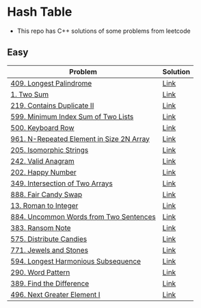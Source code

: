 # Hash Table
- This repo has C++ solutions of some problems from leetcode
## Easy
|Problem|Solution|
|-------|--------|
|[409. Longest Palindrome](https://leetcode.com/problems/longest-palindrome/)|[Link](https://github.com/m7moudGadallah/leetCode_Solutions/blob/main/Hash_Table/409_longest_palindrome.cpp)|
|[1. Two Sum](https://leetcode.com/problems/two-sum/)|[Link](https://github.com/m7moudGadallah/leetCode_Solutions/blob/main/Hash_Table/1-two_sum.cpp)|
|[219. Contains Duplicate II](https://leetcode.com/problems/contains-duplicate-ii/)|[Link](https://github.com/m7moudGadallah/leetCode_Solutions/blob/main/Hash_Table/219_Contains_Duplicate_%7C%7C.cpp)|
|[599. Minimum Index Sum of Two Lists](https://leetcode.com/problems/minimum-index-sum-of-two-lists/)|[Link](https://github.com/m7moudGadallah/leetCode_Solutions/blob/main/Hash_Table/599_Minimum_index_sum_of_Two_lists.cpp)|
|[500. Keyboard Row](https://leetcode.com/problems/keyboard-row/)|[Link](https://github.com/m7moudGadallah/leetCode_Solutions/blob/main/Hash_Table/500_Keyboard_Row.cpp)|
|[961. N-Repeated Element in Size 2N Array](https://leetcode.com/problems/n-repeated-element-in-size-2n-array/)|[Link](https://github.com/m7moudGadallah/leetCode_Solutions/blob/main/Hash_Table/961-N_Repeated_Element_in_size_2N_Array.cpp)|
|[205. Isomorphic Strings](https://leetcode.com/problems/isomorphic-strings/)|[Link](https://github.com/m7moudGadallah/leetCode_Solutions/blob/main/Hash_Table/205-Isomorphic_Strings.cpp)|
|[242. Valid Anagram](https://leetcode.com/problems/valid-anagram/)|[Link](https://github.com/m7moudGadallah/leetCode_Solutions/blob/main/Hash_Table/242-Valid_Anagam.cpp)|
|[202. Happy Number](https://leetcode.com/problems/happy-number/)|[Link](https://github.com/m7moudGadallah/leetCode_Solutions/blob/main/Hash_Table/202-Happy_Number.cpp)|
|[349. Intersection of Two Arrays](https://leetcode.com/problems/intersection-of-two-arrays/)|[Link](https://github.com/m7moudGadallah/leetCode_Solutions/blob/main/Hash_Table/349-Intersection_Of_Two_Arrays.cpp)|
|[888. Fair Candy Swap](https://leetcode.com/problems/fair-candy-swap/)|[Link](https://github.com/m7moudGadallah/leetCode_Solutions/blob/main/Hash_Table/888-Fair_Candy_Swap.cpp)|
|[13. Roman to Integer](https://leetcode.com/problems/roman-to-integer/)|[Link](https://github.com/m7moudGadallah/leetCode_Solutions/blob/main/Hash_Table/13-Roman_to_Integer.cpp)|
|[884. Uncommon Words from Two Sentences](https://leetcode.com/problems/uncommon-words-from-two-sentences/)|[Link](https://github.com/m7moudGadallah/leetCode_Solutions/blob/main/Hash_Table/884-Uncommon_Words_from_two_sentences.cpp)|
|[383. Ransom Note](https://leetcode.com/problems/ransom-note/)|[Link](https://github.com/m7moudGadallah/leetCode_Solutions/blob/main/Hash_Table/383-Ransom_Note.cpp)|
|[575. Distribute Candies](https://leetcode.com/problems/distribute-candies/)|[Link](575-Distribute_Candies.cpp)|
|[771. Jewels and Stones](https://leetcode.com/problems/jewels-and-stones/)|[Link](771-Jewels_and_Stones.cpp)|
|[594. Longest Harmonious Subsequence](https://leetcode.com/problems/longest-harmonious-subsequence/)|[Link](594-Longest_Harmonious_Subsequence.cpp)|
|[290. Word Pattern](https://leetcode.com/problems/word-pattern/)|[Link](290-Word_Pattern.cpp)|
|[389. Find the Difference](https://leetcode.com/problems/find-the-difference/)|[Link](389-Find_the_difference.cpp)|
|[496. Next Greater Element I](https://leetcode.com/problems/next-greater-element-i/)|[Link](496-Next_Greater_Element_I.cpp)|